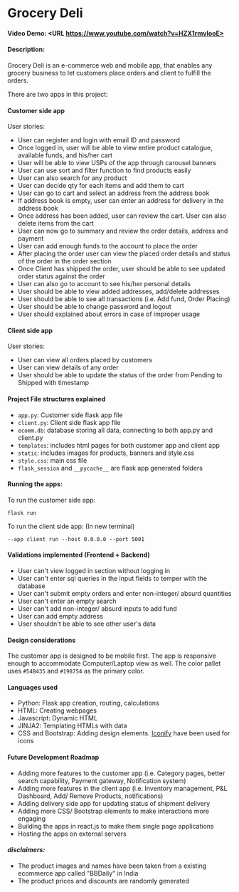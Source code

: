 # Grocery Deli
#### Video Demo:  <URL https://www.youtube.com/watch?v=HZX1rmvlooE>
#### Description: 
Grocery Deli is an e-commerce web and mobile app, that enables any grocery business to let customers place orders and client to fulfill the orders.

There are two apps in this project:
#### **Customer side app**
User stories:
- User can register and login with email ID and password
- Once logged in, user will be able to view entire product catalogue, available funds, and his/her cart
- User will be able to view USPs of the app through carousel banners
- User can use sort and filter function to find products easily 
- User can also search for any product 
- User can decide qty for each items and add them to cart 
- User can go to cart and select an address from the address book
- If address book is empty, user can enter an address for delivery in the address book
- Once address has been added, user can review the cart. User can also delete items from the cart
- User can now go to summary and review the order details, address and payment
- User can add enough funds to the account to place the order
- After placing the order user can view the placed order details and status of the order in the order section
- Once Client has shipped the order, user should be able to see updated order status against the order
- User can also go to account to see his/her personal details
- User should be able to view added addresses, add/delete addresses
- User should be able to see all transactions (i.e. Add fund, Order Placing)
- User should be able to change password and logout
- User should explained about errors in case of improper usage

#### **Client side app**
User stories:
- User can view all orders placed by customers
- User can view details of any order
- User should be able to update the status of the order from Pending to Shipped with timestamp

#### **Project File structures explained**
- `app.py`: Customer side flask app file
- `client.py`: Client side flask app file
- `ecomm.db`: database storing all data, connecting to both app.py and client.py
- `templates`: includes html pages for both customer app and client app
- `static`: includes images for products, banners and style.css
- `style.css`: main css file
- `flask_session` and `__pycache__` are flask app generated folders

#### **Running the apps:**
To run the customer side app:
```
flask run
```
To run the client side app: (In new terminal)
```
--app client run --host 0.0.0.0 --port 5001
```

#### **Validations implemented** (Frontend + Backend)
- User can't view logged in section without logging in
- User can't enter sql queries in the input fields to temper with the database
- User can't submit empty orders and enter non-integer/ absurd quantities
- User can't enter an empty search
- User can't add non-integer/ absurd inputs to add fund
- User can add empty address
- User shouldn't be able to see other user's data

#### **Design considerations**
The customer app is designed to be mobile first. The app is responsive enough to accommodate Computer/Laptop view as well. The color pallet uses `#54B435` and `#198754` as the primary color.

#### **Languages used**
- Python: Flask app creation, routing, calculations
- HTML: Creating webpages
- Javascript: Dynamic HTML
- JINJA2: Templating HTMLs with data
- CSS and Bootstrap: Adding design elements. [Iconify](https://iconify.design/) have been used for icons
#### **Future Development Roadmap**
- Adding more features to the customer app (i.e. Category pages, better search capability, Payment gateway, Notification system)
- Adding more features in the client app (i.e. Inventory management, P&L Dashboard, Add/ Remove Products, notifications)
- Adding delivery side app for updating status of shipment delivery
- Adding more CSS/ Bootstrap elements to make interactions more engaging
- Building the apps in react.js to make them single page applications 
- Hosting the apps on external servers
#### _disclaimers:_
- The product images and names have been taken from a existing ecommerce app called "BBDaily" in India
- The product prices and discounts are randomly generated